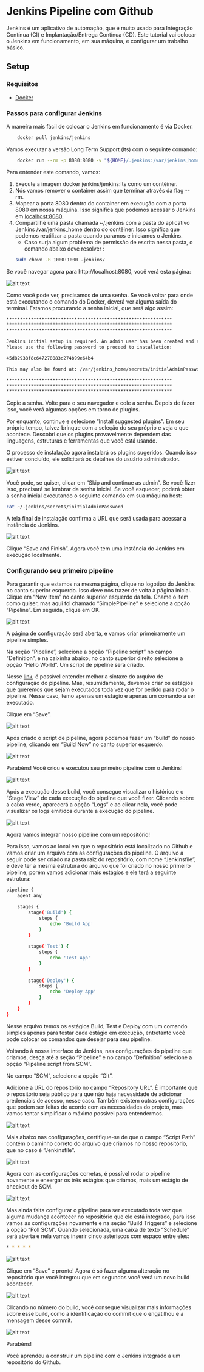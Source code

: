# Jenkins Pipeline com Github

Jenkins é um aplicativo de automação, que é muito usado para Integração Contínua (CI) e Implantação/Entrega Contínua (CD). Este tutorial vai colocar o Jenkins em funcionamento, em sua máquina, e configurar um trabalho básico.

## Setup

### Requisitos
- [Docker](https://docs.docker.com/get-docker/)

### Passos para configurar Jenkins
A maneira mais fácil de colocar o Jenkins em funcionamento é via Docker.
``` sh
    docker pull jenkins/jenkins
```
Vamos executar a versão Long Term Support (lts) com o seguinte comando:
``` sh
    docker run --rm -p 8080:8080 -v "${HOME}/.jenkins:/var/jenkins_home" jenkins/jenkins
```
Para entender este comando, vamos:

1. Execute a imagem docker jenkins/jenkins:lts como um contêiner.
2. Nós vamos remover o container assim que terminar através da flag --rm.
3. Mapear a porta 8080 dentro do container em execução com a porta 8080 em nossa máquina. Isso significa que podemos acessar o Jenkins em [localhost:8080](http://localhost:8080).
4. Compartilhe uma pasta chamada ~/.jenkins com a pasta do aplicativo Jenkins /var/jenkins_home dentro do contêiner. Isso significa que podemos reutilizar a pasta quando paramos e iniciamos o Jenkins.
   * Caso surja algum problema de permissão de escrita nessa pasta, o comando abaixo deve resolver :
    ``` sh
    sudo chown -R 1000:1000 .jenkins/
    ```

Se você navegar agora para http://localhost:8080, você verá esta página:

![alt text](./images/image1.png)

Como você pode ver, precisamos de uma senha. Se você voltar para onde está executando o comando do Docker, deverá ver alguma saída do terminal. Estamos procurando a senha inicial, que será algo assim:

``` sh
*************************************************************
*************************************************************
*************************************************************

Jenkins initial setup is required. An admin user has been created and a password generated.
Please use the following password to proceed to installation:

45d82938f8c647278083d274b99e64b4

This may also be found at: /var/jenkins_home/secrets/initialAdminPassword

*************************************************************
*************************************************************
*************************************************************
```

Copie a senha. Volte para o seu navegador e cole a senha. Depois de fazer isso, você verá algumas opções em torno de plugins.

Por enquanto, continue e selecione “Install suggested plugins”. Em seu próprio tempo, talvez brinque com a seleção do seu próprio e veja o que acontece. Descobri que os plugins provavelmente dependem das linguagens, estruturas e ferramentas que você está usando.

O processo de instalação agora instalará os plugins sugeridos. Quando isso estiver concluído, ele solicitará os detalhes do usuário administrador.

![alt text](./images/image2.png)

Você pode, se quiser, clicar em “Skip and continue as admin”. Se você fizer isso, precisará se lembrar da senha inicial. Se você esquecer, poderá obter a senha inicial executando o seguinte comando em sua máquina host:

``` sh
cat ~/.jenkins/secrets/initialAdminPassword
```

A tela final de instalação confirma a URL que será usada para acessar a instância do Jenkins.

![alt text](./images/image3.png)

Clique “Save and Finish”.
Agora você tem uma instância do Jenkins em execução localmente.

### Configurando seu primeiro pipeline

Para garantir que estamos na mesma página, clique no logotipo do Jenkins no canto superior esquerdo. Isso deve nos trazer de volta à página inicial.
Clique em “New Item” no canto superior esquerdo da tela. Chame o item como quiser, mas aqui foi chamado “SimplePipeline” e selecione a opção “Pipeline”. Em seguida, clique em OK.

![alt text](./images/image4.png)

A página de configuração será aberta, e vamos criar primeiramente um pipeline simples.

Na seção “Pipeline”, selecione a opção “Pipeline script” no campo “Definition”, e na caixinha abaixo, no canto superior direito selecione a opção “Hello World”. Um script de pipeline será criado.

Nesse [link](https://www.jenkins.io/doc/book/pipeline/jenkinsfile/), é possível entender melhor a sintaxe do arquivo de configuração do pipeline. Mas, resumidamente, devemos criar os estágios que queremos que sejam executados toda vez que for pedido para rodar o pipeline. Nesse caso, temo apenas um estágio e apenas um comando a ser executado.

Clique em “Save”.

![alt text](./images/image5.png)

Após criado o script de pipeline, agora podemos fazer um “build” do nosso pipeline, clicando em “Build Now” no canto superior esquerdo.

![alt text](./images/image6.png)

Parabéns! Você criou e executou seu primeiro pipeline com o Jenkins!

![alt text](./images/image7.png)

Após a execução desse build, você consegue visualizar o histórico e o “Stage View” de cada execução do pipeline que você fizer. Clicando sobre a caixa verde, aparecerá a opção “Logs” e ao clicar nela, você pode visualizar os logs emitidos durante a execução do pipeline.

![alt text](./images/image8.png)

Agora vamos integrar nosso pipeline com um repositório!

Para isso, vamos ao local em que o repositório está localizado no Github e vamos criar um arquivo com as configurações do pipeline.
O arquivo a seguir pode ser criado na pasta raiz do repositório, com nome “Jenkinsfile”, e deve ter a mesma estrutura do arquivo que foi criado no nosso primeiro pipeline, porém vamos adicionar mais estágios e ele terá a seguinte estrutura:

``` sh
pipeline {
    agent any

    stages {
        stage('Build') {
            steps {
                echo 'Build App'
            }
        }
    
        stage('Test') {
            steps {
                echo 'Test App'
            }
        }
    
        stage('Deploy') {
            steps {
                echo 'Deploy App'
            }
        }
    }
}
```

Nesse arquivo temos os estágios Build, Test e Deploy com um comando simples apenas para testar cada estágio em execução, entretanto você pode colocar os comandos que desejar para seu pipeline.

Voltando à nossa interface do Jenkins, nas configurações do pipeline que criamos, desça até a seção “Pipeline” e no campo “Definition” selecione a opção “Pipeline script from SCM”.

No campo “SCM”, selecione a opção “Git”.

Adicione a URL do repositório no campo “Repository URL”. É importante que o repositório seja público para que não haja necessidade de adicionar credenciais de acesso, nesse caso. Também existem outras configurações que podem ser feitas de acordo com as necessidades do projeto, mas vamos tentar simplificar o máximo possível para entendermos.

![alt text](./images/image9.png)

Mais abaixo nas configurações, certifique-se de que o campo “Script Path” contém o caminho correto do arquivo que criamos no nosso repositório, que no caso é “Jenkinsfile”.

![alt text](./images/image10.png)

Agora com as configurações corretas, é possível rodar o pipeline novamente e enxergar os três estágios que criamos, mais um estágio de checkout de SCM.

![alt text](./images/image11.png)

Mas ainda falta configurar o pipeline para ser executado toda vez que alguma mudança acontecer no repositório que ele está integrado, para isso vamos às configurações novamente e na seção “Build Triggers” e selecione a opção “Poll SCM”. Quando selecionada, uma caixa de texto “Schedule” será aberta e nela vamos inserir cinco asteriscos com espaço entre eles:

``` sh
* * * * *
```

![alt text](./images/image12.png)

Clique em “Save” e pronto! Agora é só fazer alguma alteração no repositório que você integrou que em segundos você verá um novo build acontecer.

![alt text](./images/image13.png)

Clicando no número do build, você consegue visualizar mais informações sobre esse build, como a identificação do commit que o engatilhou e a mensagem desse commit.

![alt text](./images/image14.png)

Parabéns!

Você aprendeu a construir um pipeline com o Jenkins integrado a um repositório do Github.
